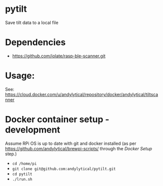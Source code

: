 # pytilt
Save tilt data to a local file

# Dependencies
* https://github.com/iolate/rasp-ble-scanner.git

# Usage:
See: https://cloud.docker.com/u/andylytical/repository/docker/andylytical/tiltscanner

# Docker container setup - development
Assume RPi OS is up to date with git and docker installed (as per https://github.com/andylytical/brewpi-scripts/ through the _Docker Setup_ step.)
* `cd /home/pi`
* `git clone git@github.com:andylytical/pytilt.git`
* `cd pytilt`
* `./lrun.sh`
